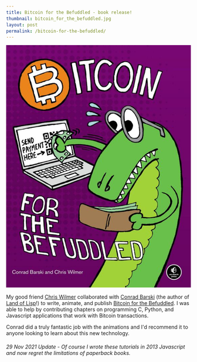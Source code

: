 ```yaml
---
title: Bitcoin for the Befuddled - book release!
thumbnail: bitcoin_for_the_befuddled.jpg
layout: post
permalink: /bitcoin-for-the-befuddled/
---
```


![](/assets/2014-06-24-bitcoin-for-the-befuddled/bitcoin_for_the_befuddled.jpg)

My good friend [Chris Wilmer](https://wilmerlab.github.io/) collaborated with [Conrad Barski](https://www.lisperati.com/) (the author of [Land of Lisp](http://landoflisp.com/)!) to write, animate, and publish [Bitcoin for the Befuddled](https://www.amazon.com/Bitcoin-Befuddled-Conrad-Barski-ebook/dp/B00PYXN5N2). I was able to help by contributing chapters on programming C, Python, and Javascript applications that work with Bitcoin transactions.

Conrad did a truly fantastic job with the animations and I'd recommend it to anyone looking to learn about this new technology. 

###### 29 Nov 2021 Update - Of course I wrote these tutorials in 2013 Javascript and now regret the limitations of paperback books.
